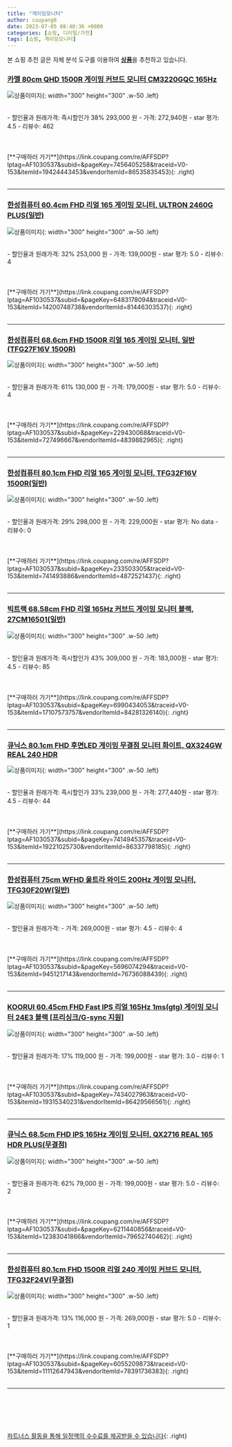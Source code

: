```yaml
---
title: "게이밍모니터"
author: coupang6
date: 2023-07-05 08:40:36 +0800
categories: [쇼핑, 디이털/가전]
tags: [쇼핑, 게이밍모니터]
---
```


본 쇼핑 추천 글은 자체 분석 도구를 이용하여 [**상품**](https://link.coupang.com/a/bao1ui)을 추천하고 있습니다.

### [카멜 80cm QHD 1500R 게이밍 커브드 모니터 CM3220GQC 165Hz](https://link.coupang.com/re/AFFSDP?lptag=AF1030537&subid=&pageKey=7456405258&traceid=V0-153&itemId=19424443453&vendorItemId=86535835453)

![상품이미지](https://thumbnail8.coupangcdn.com/thumbnails/remote/230x230ex/image/rs_quotation_api/sdf6ssmu/5d60a68293ff4b89af70f09500e943c5.jpg){: width="300" height="300" .w-50 .left}


<br>
- 할인율과 원래가격: 즉시할인가 38%  293,000   원
- 가격: 272,940원
- star 평가: 4.5
- 리뷰수: 462
<br>
<br>
<br>
<br>
[**구매하러 가기**](https://link.coupang.com/re/AFFSDP?lptag=AF1030537&subid=&pageKey=7456405258&traceid=V0-153&itemId=19424443453&vendorItemId=86535835453){: .right}
<br>
<br>

---

### [한성컴퓨터 60.4cm FHD 리얼 165 게이밍 모니터, ULTRON 2460G PLUS(일반)](https://link.coupang.com/re/AFFSDP?lptag=AF1030537&subid=&pageKey=6483178094&traceid=V0-153&itemId=14200748738&vendorItemId=81446303537)

![상품이미지](https://thumbnail9.coupangcdn.com/thumbnails/remote/230x230ex/image/retail/images/4685747944547610-9f7457f6-01e7-42c0-a342-53d69d7a2cba.jpg){: width="300" height="300" .w-50 .left}


<br>
- 할인율과 원래가격: 32%  253,000   원
- 가격: 139,000원
- star 평가: 5.0
- 리뷰수: 4
<br>
<br>
<br>
<br>
[**구매하러 가기**](https://link.coupang.com/re/AFFSDP?lptag=AF1030537&subid=&pageKey=6483178094&traceid=V0-153&itemId=14200748738&vendorItemId=81446303537){: .right}
<br>
<br>

---

### [한성컴퓨터 68.6cm FHD 1500R 리얼 165 게이밍 모니터, 일반(TFG27F16V 1500R)](https://link.coupang.com/re/AFFSDP?lptag=AF1030537&subid=&pageKey=229430068&traceid=V0-153&itemId=727496667&vendorItemId=4839882965)

![상품이미지](https://thumbnail9.coupangcdn.com/thumbnails/remote/230x230ex/image/retail/images/2516603351026248-2b388ccd-76de-4d26-811e-ffd6eef68f05.jpg){: width="300" height="300" .w-50 .left}


<br>
- 할인율과 원래가격: 61%  130,000   원
- 가격: 179,000원
- star 평가: 5.0
- 리뷰수: 4
<br>
<br>
<br>
<br>
[**구매하러 가기**](https://link.coupang.com/re/AFFSDP?lptag=AF1030537&subid=&pageKey=229430068&traceid=V0-153&itemId=727496667&vendorItemId=4839882965){: .right}
<br>
<br>

---

### [한성컴퓨터 80.1cm FHD 리얼 165 게이밍 모니터, TFG32F16V 1500R(일반)](https://link.coupang.com/re/AFFSDP?lptag=AF1030537&subid=&pageKey=233503305&traceid=V0-153&itemId=741493886&vendorItemId=4872521437)

![상품이미지](https://thumbnail7.coupangcdn.com/thumbnails/remote/230x230ex/image/retail/images/2617134164272322-33c9df18-c3b5-49e9-a31c-2a00211e2614.jpg){: width="300" height="300" .w-50 .left}


<br>
- 할인율과 원래가격: 29%  298,000   원
- 가격: 229,000원
- star 평가: No data
- 리뷰수: 0
<br>
<br>
<br>
<br>
[**구매하러 가기**](https://link.coupang.com/re/AFFSDP?lptag=AF1030537&subid=&pageKey=233503305&traceid=V0-153&itemId=741493886&vendorItemId=4872521437){: .right}
<br>
<br>

---

### [빅트랙 68.58cm FHD 리얼 165Hz 커브드 게이밍 모니터 블랙, 27CM16501(일반)](https://link.coupang.com/re/AFFSDP?lptag=AF1030537&subid=&pageKey=6990434053&traceid=V0-153&itemId=17107573757&vendorItemId=84281326140)

![상품이미지](https://thumbnail9.coupangcdn.com/thumbnails/remote/230x230ex/image/retail/images/8675405126112515-083b5ed9-5d30-40a6-9090-097b52cd66cb.jpg){: width="300" height="300" .w-50 .left}


<br>
- 할인율과 원래가격: 즉시할인가 43%  309,000   원
- 가격: 183,000원
- star 평가: 4.5
- 리뷰수: 85
<br>
<br>
<br>
<br>
[**구매하러 가기**](https://link.coupang.com/re/AFFSDP?lptag=AF1030537&subid=&pageKey=6990434053&traceid=V0-153&itemId=17107573757&vendorItemId=84281326140){: .right}
<br>
<br>

---

### [큐닉스 80.1cm FHD 후면LED 게이밍 무결점 모니터 화이트, QX324GW REAL 240 HDR](https://link.coupang.com/re/AFFSDP?lptag=AF1030537&subid=&pageKey=7414945357&traceid=V0-153&itemId=19221025730&vendorItemId=86337798185)

![상품이미지](https://thumbnail9.coupangcdn.com/thumbnails/remote/230x230ex/image/retail/images/2023/06/21/11/3/d079feb2-02fb-443e-ad4f-99a1d962619c.jpg){: width="300" height="300" .w-50 .left}


<br>
- 할인율과 원래가격: 즉시할인가 33%  239,000   원
- 가격: 277,440원
- star 평가: 4.5
- 리뷰수: 44
<br>
<br>
<br>
<br>
[**구매하러 가기**](https://link.coupang.com/re/AFFSDP?lptag=AF1030537&subid=&pageKey=7414945357&traceid=V0-153&itemId=19221025730&vendorItemId=86337798185){: .right}
<br>
<br>

---

### [한성컴퓨터 75cm WFHD 울트라 와이드 200Hz 게이밍 모니터, TFG30F20W(일반)](https://link.coupang.com/re/AFFSDP?lptag=AF1030537&subid=&pageKey=5696074294&traceid=V0-153&itemId=9451217143&vendorItemId=76736088439)

![상품이미지](https://thumbnail10.coupangcdn.com/thumbnails/remote/230x230ex/image/retail/images/3657402804306029-9d056713-0d8b-4394-9a5e-b4fd74c84feb.jpg){: width="300" height="300" .w-50 .left}


<br>
- 할인율과 원래가격: 
- 가격: 269,000원
- star 평가: 4.5
- 리뷰수: 4
<br>
<br>
<br>
<br>
[**구매하러 가기**](https://link.coupang.com/re/AFFSDP?lptag=AF1030537&subid=&pageKey=5696074294&traceid=V0-153&itemId=9451217143&vendorItemId=76736088439){: .right}
<br>
<br>

---

### [KOORUI 60.45cm FHD Fast IPS 리얼 165Hz 1ms(gtg) 게이밍 모니터 24E3 블랙 [프리싱크/G-sync 지원]](https://link.coupang.com/re/AFFSDP?lptag=AF1030537&subid=&pageKey=7434027963&traceid=V0-153&itemId=19315340231&vendorItemId=86429566561)

![상품이미지](https://thumbnail8.coupangcdn.com/thumbnails/remote/230x230ex/image/vendor_inventory/6ee9/d92ad524beee0e7ee563eee25c7f87253620769ec75a252b0f952c57e215.jpg){: width="300" height="300" .w-50 .left}


<br>
- 할인율과 원래가격: 17%  119,000   원
- 가격: 199,000원
- star 평가: 3.0
- 리뷰수: 1
<br>
<br>
<br>
<br>
[**구매하러 가기**](https://link.coupang.com/re/AFFSDP?lptag=AF1030537&subid=&pageKey=7434027963&traceid=V0-153&itemId=19315340231&vendorItemId=86429566561){: .right}
<br>
<br>

---

### [큐닉스 68.5cm FHD IPS 165Hz 게이밍 모니터, QX2716 REAL 165 HDR PLUS(무결점)](https://link.coupang.com/re/AFFSDP?lptag=AF1030537&subid=&pageKey=6211440856&traceid=V0-153&itemId=12383041866&vendorItemId=79652740462)

![상품이미지](https://thumbnail9.coupangcdn.com/thumbnails/remote/230x230ex/image/retail/images/2021/11/30/17/7/7ca959c0-87d2-4c5f-bec0-773059db823b.jpg){: width="300" height="300" .w-50 .left}


<br>
- 할인율과 원래가격: 62%  79,000   원
- 가격: 199,000원
- star 평가: 5.0
- 리뷰수: 2
<br>
<br>
<br>
<br>
[**구매하러 가기**](https://link.coupang.com/re/AFFSDP?lptag=AF1030537&subid=&pageKey=6211440856&traceid=V0-153&itemId=12383041866&vendorItemId=79652740462){: .right}
<br>
<br>

---

### [한성컴퓨터 80.1cm FHD 1500R 리얼 240 게이밍 커브드 모니터, TFG32F24V(무결점)](https://link.coupang.com/re/AFFSDP?lptag=AF1030537&subid=&pageKey=6055209873&traceid=V0-153&itemId=11112647943&vendorItemId=78391736383)

![상품이미지](https://thumbnail7.coupangcdn.com/thumbnails/remote/230x230ex/image/retail/images/552186246591514-59e051df-8884-4a87-befc-20a9a75c6880.jpg){: width="300" height="300" .w-50 .left}


<br>
- 할인율과 원래가격: 13%  116,000   원
- 가격: 269,000원
- star 평가: 5.0
- 리뷰수: 1
<br>
<br>
<br>
<br>
[**구매하러 가기**](https://link.coupang.com/re/AFFSDP?lptag=AF1030537&subid=&pageKey=6055209873&traceid=V0-153&itemId=11112647943&vendorItemId=78391736383){: .right}
<br>
<br>

---
<br><br><br><br><br> [파트너스 활동을 통해 일정액의 수수료를 제공받을 수 있습니다](https://link.coupang.com/a/bao1ui){: .right}